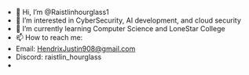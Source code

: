 - 👋 Hi, I’m @Raistlinhourglass1
- 👀 I’m interested in CyberSecurity, AI development, and cloud security 
- 🌱 I’m currently learning Computer Science and LoneStar College
- 📫 How to reach me:
- Email: HendrixJustin908@gmail.com
- Discord: raistlin_hourglass
- 

<!---
Raistlinhourglass1/Raistlinhourglass1 is a ✨ special ✨ repository because its `README.md` (this file) appears on your GitHub profile.
You can click the Preview link to take a look at your changes.
--->
